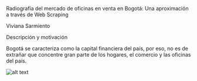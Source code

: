 Radiografía del mercado de oficinas en venta en Bogotá: Una aproximación a través de Web Scraping

Viviana Sarmiento

Descripción y motivación

Bogotá se caracteriza como la capital financiera del país, por eso, no es de extrañar que concentre gran parte de los hogares, el comercio y las oficinas del país.



![alt text](https://github.com/Viviana9005/Oficinas-caracterizacion/tree/master/Trabajo%20Final/Graficos_Python/Antigüedad_M2.jpg)
